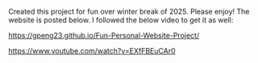 Created this project for fun over winter break of 2025. Please enjoy! The website is posted below. I followed the below video to get it as well:

https://gpeng23.github.io/Fun-Personal-Website-Project/

https://www.youtube.com/watch?v=EXfFBEuCAr0
